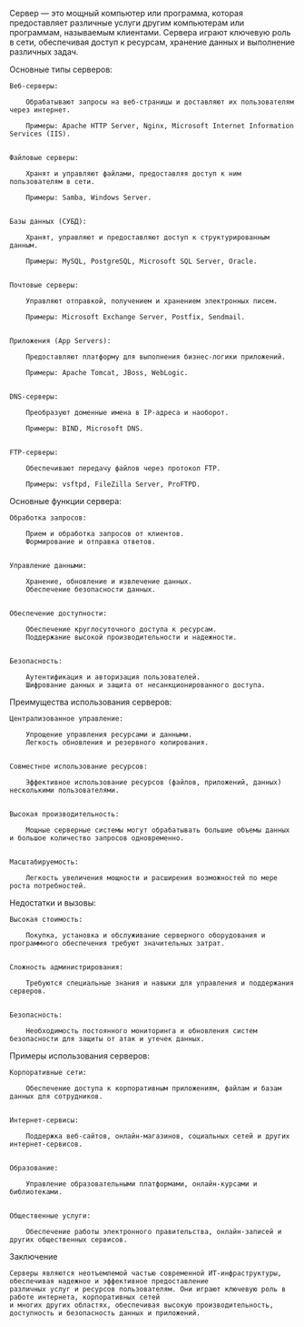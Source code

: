 
Сервер — это мощный компьютер или программа, которая предоставляет различные услуги другим компьютерам или программам,
называемым клиентами. Сервера играют ключевую роль в сети,
обеспечивая доступ к ресурсам, хранение данных и выполнение различных задач.

Основные типы серверов:

    Веб-серверы:

        Обрабатывают запросы на веб-страницы и доставляют их пользователям через интернет.

        Примеры: Apache HTTP Server, Nginx, Microsoft Internet Information Services (IIS).


    Файловые серверы:

        Хранят и управляют файлами, предоставляя доступ к ним пользователям в сети.

        Примеры: Samba, Windows Server.


    Базы данных (СУБД):

        Хранят, управляют и предоставляют доступ к структурированным данным.

        Примеры: MySQL, PostgreSQL, Microsoft SQL Server, Oracle.


    Почтовые серверы:

        Управляют отправкой, получением и хранением электронных писем.

        Примеры: Microsoft Exchange Server, Postfix, Sendmail.


    Приложения (App Servers):

        Предоставляют платформу для выполнения бизнес-логики приложений.

        Примеры: Apache Tomcat, JBoss, WebLogic.


    DNS-серверы:

        Преобразуют доменные имена в IP-адреса и наоборот.

        Примеры: BIND, Microsoft DNS.


    FTP-серверы:

        Обеспечивают передачу файлов через протокол FTP.

        Примеры: vsftpd, FileZilla Server, ProFTPD.


Основные функции сервера:

    Обработка запросов:

        Прием и обработка запросов от клиентов.
        Формирование и отправка ответов.


    Управление данными:

        Хранение, обновление и извлечение данных.
        Обеспечение безопасности данных.


    Обеспечение доступности:

        Обеспечение круглосуточного доступа к ресурсам.
        Поддержание высокой производительности и надежности.


    Безопасность:

        Аутентификация и авторизация пользователей.
        Шифрование данных и защита от несанкционированного доступа.


Преимущества использования серверов:

    Централизованное управление:

        Упрощение управления ресурсами и данными.
        Легкость обновления и резервного копирования.


    Совместное использование ресурсов:

        Эффективное использование ресурсов (файлов, приложений, данных) несколькими пользователями.


    Высокая производительность:

        Мощные серверные системы могут обрабатывать большие объемы данных и большое количество запросов одновременно.


    Масштабируемость:

        Легкость увеличения мощности и расширения возможностей по мере роста потребностей.


Недостатки и вызовы:

    Высокая стоимость:

        Покупка, установка и обслуживание серверного оборудования и программного обеспечения требуют значительных затрат.


    Сложность администрирования:

        Требуются специальные знания и навыки для управления и поддержания серверов.


    Безопасность:

        Необходимость постоянного мониторинга и обновления систем безопасности для защиты от атак и утечек данных.


Примеры использования серверов:

    Корпоративные сети:

        Обеспечение доступа к корпоративным приложениям, файлам и базам данных для сотрудников.


    Интернет-сервисы:

        Поддержка веб-сайтов, онлайн-магазинов, социальных сетей и других интернет-сервисов.


    Образование:

        Управление образовательными платформами, онлайн-курсами и библиотеками.


    Общественные услуги:

        Обеспечение работы электронного правительства, онлайн-записей и других общественных сервисов.



Заключение

    Серверы являются неотъемлемой частью современной ИТ-инфраструктуры, обеспечивая надежное и эффективное предоставление
    различных услуг и ресурсов пользователям. Они играют ключевую роль в работе интернета, корпоративных сетей
    и многих других областях, обеспечивая высокую производительность, доступность и безопасность данных и приложений.
